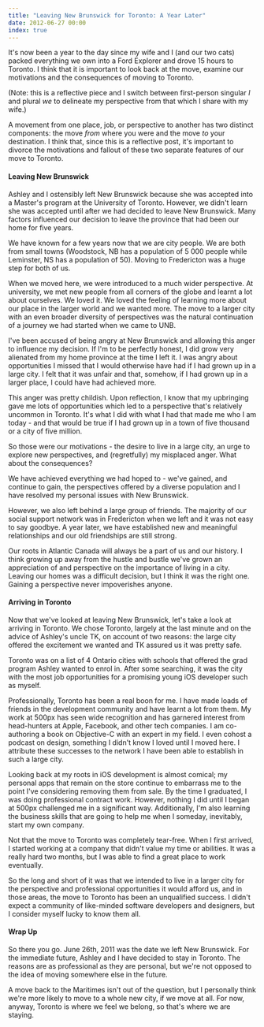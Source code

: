```yaml
---
title: "Leaving New Brunswick for Toronto: A Year Later"
date: 2012-06-27 00:00
index: true
---
```


It's now been a year to the day since my wife and I (and our two cats) packed everything we own into a Ford Explorer and drove 15 hours to Toronto. I think that it is important to look back at the move, examine our motivations and the consequences of moving to Toronto.





(Note: this is a reflective piece and I switch between first-person singular _I_ and plural _we_ to delineate my perspective from that which I share with my wife.)

A movement from one place, job, or perspective to another has two distinct components: the move _from_ where you were and the move _to_ your destination. I think that, since this is a reflective post, it's important to divorce the motivations and fallout of these two separate features of our move to Toronto.

#### Leaving New Brunswick

Ashley and I ostensibly left New Brunswick because she was accepted into a Master's program at the University of Toronto. However, we didn't learn she was accepted until after we had decided to leave New Brunswick. Many factors influenced our decision to leave the province that had been our home for five years.

We have known for a few years now that we are city people. We are both from small towns (Woodstock, NB has a population of 5 000 people while Leminster, NS has a population of 50). Moving to Fredericton was a huge step for both of us.

When we moved here, we were introduced to a much wider perspective. At university, we met new people from all corners of the globe and learnt a lot about ourselves. We loved it. We loved the feeling of learning more about our place in the larger world and we wanted more. The move to a larger city with an even broader diversity of perspectives was the natural continuation of a journey we had started when we came to UNB.

I've been accused of being angry at New Brunswick and allowing this anger to influence my decision. If I'm to be perfectly honest, I did grow very alienated from my home province at the time I left it. I was angry about opportunities I missed that I would otherwise have had if I had grown up in a large city. I felt that it was unfair and that, somehow, if I had grown up in a larger place, I could have had achieved more.

This anger was pretty childish. Upon reflection, I know that my upbringing gave me lots of opportunities which led to a perspective that's relatively uncommon in Toronto. It's what I did with what I had that made me who I am today - and that would be true if I had grown up in a town of five thousand or a city of five million.

So those were our motivations - the desire to live in a large city, an urge to explore new perspectives, and (regretfully) my misplaced anger. What about the consequences?

We have achieved everything we had hoped to - we've gained, and continue to gain, the perspectives offered by a diverse population and I have resolved my personal issues with New Brunswick.

However, we also left behind a large group of friends. The majority of our social support network was in Fredericton when we left and it was not easy to say goodbye. A year later, we have established new and meaningful relationships and our old friendships are still strong.

Our roots in Atlantic Canada will always be a part of us and our history. I think growing up away from the hustle and bustle we've grown an appreciation of and perspective on the importance of living in a city. Leaving our homes was a difficult decision, but I think it was the right one. Gaining a perspective never impoverishes anyone.

#### Arriving in Toronto

Now that we've looked at leaving New Brunswick, let's take a look at arriving in Toronto. We chose Toronto, largely at the last minute and on the advice of Ashley's uncle TK, on account of two reasons: the large city offered the excitement we wanted and TK assured us it was pretty safe.

Toronto was on a list of 4 Ontario cities with schools that offered the grad program Ashley wanted to enrol in. After some searching, it was the city with the most job opportunities for a promising young iOS developer such as myself.

Professionally, Toronto has been a real boon for me. I have made loads of friends in the development community and have learnt a lot from them. My work at 500px has seen wide recognition and has garnered interest from head-hunters at Apple, Facebook, and other tech companies. I am co-authoring a book on Objective-C with an expert in my field. I even cohost a podcast on design, something I didn't know I loved until I moved here. I attribute these successes to the network I have been able to establish in such a large city.

Looking back at my roots in iOS development is almost comical; my personal apps that remain on the store continue to embarrass me to the point I've considering removing them from sale. By the time I graduated, I was doing professional contract work. However, nothing I did until I began at 500px challenged me in a significant way. Additionally, I'm also learning the business skills that are going to help me when I someday, inevitably, start my own company.

Not that the move to Toronto was completely tear-free. When I first arrived, I started working at a company that didn't value my time or abilities. It was a really hard two months, but I was able to find a great place to work eventually.

So the long and short of it was that we intended to live in a larger city for the perspective and professional opportunities it would afford us, and in those areas, the move to Toronto has been an unqualified success. I didn't expect a community of like-minded software developers and designers, but I consider myself lucky to know them all.

#### Wrap Up

So there you go. June 26th, 2011 was the date we left New Brunswick. For the immediate future, Ashley and I have decided to stay in Toronto. The reasons are as professional as they are personal, but we're not opposed to the idea of moving somewhere else in the future.

A move back to the Maritimes isn't out of the question, but I personally think we're more likely to move to a whole new city, if we move at all. For now, anyway, Toronto is where we feel we belong, so that's where we are staying.

<!-- more -->
